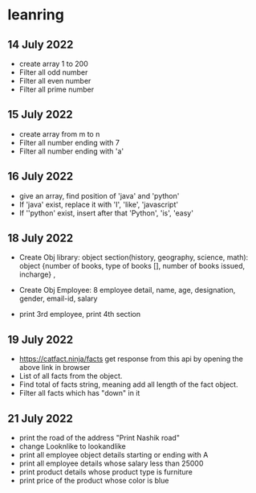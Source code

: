 # leanring

## 14 July 2022

- create array 1 to 200
- Filter all odd number
- Filter all even number
- Filter all prime number

## 15 July 2022

- create array from m to n
- Filter all number ending with 7
- Filter all number ending with 'a'

## 16 July 2022
- give an array, find position of 'java' and 'python'
- If 'java' exist, replace it with 'I', 'like', 'javascript'
- If ''python' exist, insert after that 'Python', 'is', 'easy'

## 18 July 2022
- Create Obj library: object section(history, geography, science, math): object {number of books, type of books [], number of books issued, incharge} , 

- Create Obj Employee: 8 employee detail, name, age, designation, gender, email-id, salary

- print 3rd employee, print 4th section

## 19 July 2022
- https://catfact.ninja/facts get response from this api by opening the above link in browser
- List of all facts from the object.
- Find total of facts string, meaning add all length of the fact object.
- Filter all facts which has "down" in it

## 21 July 2022
-  print the road of the address "Print Nashik road"
-  change Looknlike to lookandlike
- print all employee object details starting or ending with A
- print all employee details whose salary less than 25000
- print product details whose product type is furniture
- print price of the product whose color is blue